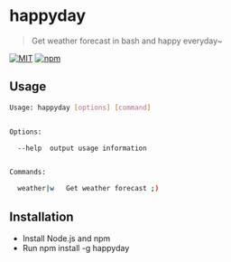 # happyday
>Get weather forecast in bash and happy everyday~

[![MIT](https://img.shields.io/github/license/mashape/apistatus.svg)](https://github.com/HuangXiZhou/happyday/blob/master/LICENSE)
[![npm](https://img.shields.io/badge/npm-v1.0.6-brightgreen.svg)](https://www.npmjs.com/package/happyday)

## Usage

```bash
Usage: happyday [options] [command]


Options:

  --help  output usage information


Commands:

  weather|w   Get weather forecast ;)
```
## Installation

* Install Node.js and npm
* Run npm install -g happyday
